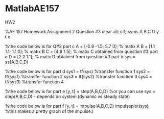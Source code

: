 # MatlabAE157
HW2
 
%AE 157 Homework Assignment 2 Question #3
clear all;
clf;
syms A B C D y t x

%the code below is for Q#3 part c
A = [-0.8 -1.5; 5.7 0]; % matix A
B = [1.1 1.1; 1.1 0]; % matix B
C = [4.9 1.5]; % matix C obtained from question #3 part a
D = [2.2 1.1]; % matix D obtained from question #3 part b
sys = ss(A,B,C,D)

%the code below is for part d
sys1 = tf(sys) %transfer function 1 
sys2 = tf(sys1) %transfer function 2 
sys3 = tf(sys2) %transfer function 3 
sys4 = tf(sys3)	 %transfer function 4 

%the code below is for part e
[y, t] = step(A,B,C,D) %or you can use sys = step(A,B,C,D) - depends on system (dynamic vs steady state)

%the code below is for part f
 [y, t] = impulse(A,B,C,D) 
     impulseplot(sys) %this makes a pretty graph of the impulse:)

